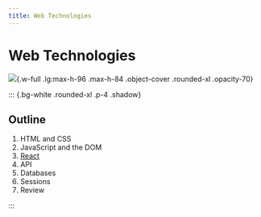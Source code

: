 ```yaml
---
title: Web Technologies
---
```


# Web Technologies

![](/images/LW3L.png){.w-full .lg:max-h-96 .max-h-84 .object-cover .rounded-xl .opacity-70}

::: {.bg-white .rounded-xl .p-4 .shadow}

## Outline

1. HTML and CSS
2. JavaScript and the DOM
3. [React](/LW3L/slides/03-react)
4. API
5. Databases
6. Sessions
7. Review

:::